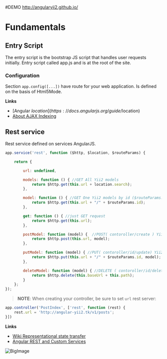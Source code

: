 #DEMO
http://angularyii2.github.io/

# Fundamentals

## Entry Script

The entry script is the bootstrap JS script that handles user requests initially. Entry script called app.js and is at the root of the site.

### Configuration
Section `app.config([...])` have route for your web application. Is defined on the basis of Html5Mode.

**Links**
* [Angular $location](https://docs.angularjs.org/guide/$location)
* [About AJAX Indexing](https://developers.google.com/webmasters/ajax-crawling/docs/getting-started)

## Rest service
Rest service defined on services AngularJS.

```js
app.service('rest', function ($http, $location, $routeParams) {

    return {

        url: undefined,

        models: function () { //GET All Yii2 models
            return $http.get(this.url + location.search);
        },

        model: function () { //GET One Yii2 models by id ($routeParams.id)
            return $http.get(this.url + "/" + $routeParams.id);
        },

        get: function () { //just GET request
            return $http.get(this.url);
        },

        postModel: function (model) {  //POST( contoroller/create ) Yii2 model
            return $http.post(this.url, model);
        },

        putModel: function (model) { //PUT( contoroller/id/update) Yii2 model
            return $http.put(this.url + "/" + $routeParams.id, model);
        },

        deleteModel: function (model) { //DELETE ( contoroller/id/delete) Yii2 model
            return $http.delete(this.baseUrl + this.path);
        }
    };
});
```

> **NOTE**: When creating your controller, be sure to set `url` rest server:

```js
app.controller('PostIndex', ['rest', function (rest) {
    rest.url = 'http://angular-yii2.tk/v1/posts';
}])
```

**Links**
* [Wiki Representational state transfer](https://en.wikipedia.org/wiki/Representational_state_transfer)
* [Angular REST and Custom Services](https://docs.angularjs.org/tutorial/step_11)

![BigImage](http://i.imgur.com/ldyKKkP.jpg)
